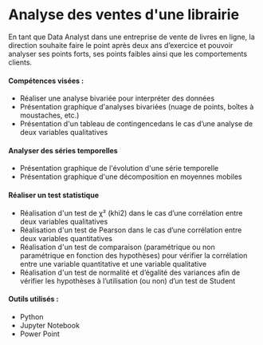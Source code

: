 # Analyse des ventes d'une librairie

En tant que Data Analyst dans une entreprise de vente de livres en ligne, la direction souhaite faire le point après deux ans d’exercice et pouvoir analyser ses points forts, ses points faibles ainsi que les comportements clients.

#### Compétences visées :
- Réaliser une analyse bivariée pour interpréter des données
- Présentation graphique d'analyses bivariées (nuage de points, boîtes à moustaches, etc.)
- Présentation d'un tableau de contingencedans le cas d’une analyse de deux variables qualitatives

#### Analyser des séries temporelles
- Présentation graphique de l'évolution d'une série temporelle
- Présentation graphique d'une décomposition en moyennes mobiles

#### Réaliser un test statistique
- Réalisation d'un test de χ² (khi2) dans le cas d’une corrélation entre deux variables qualitatives
- Réalisation d'un test de Pearson dans le cas d’une corrélation entre deux variables quantitatives
- Réalisation d'un test de comparaison (paramétrique ou non paramétrique en fonction des hypothèses) pour vérifier la corrélation entre une variable quantitative et une variable qualitative
- Réalisation d'un test de normalité et d’égalité des variances afin de vérifier les hypothèses à l’utilisation (ou non) d’un test de Student

#### Outils utilisés :
- Python
- Jupyter Notebook
- Power Point
